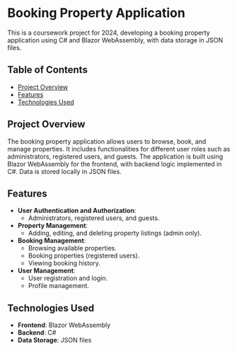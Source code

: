 # Booking Property Application

This is a coursework project for 2024, developing a booking property application using C# and Blazor WebAssembly, with data storage in JSON files.

## Table of Contents

- [Project Overview](#project-overview)
- [Features](#features)
- [Technologies Used](#technologies-used)


## Project Overview

The booking property application allows users to browse, book, and manage properties. It includes functionalities for different user roles such as administrators, registered users, and guests. The application is built using Blazor WebAssembly for the frontend, with backend logic implemented in C#. Data is stored locally in JSON files.

## Features

- **User Authentication and Authorization**: 
  - Administrators, registered users, and guests.
- **Property Management**:
  - Adding, editing, and deleting property listings (admin only).
- **Booking Management**:
  - Browsing available properties.
  - Booking properties (registered users).
  - Viewing booking history.
- **User Management**:
  - User registration and login.
  - Profile management.

## Technologies Used

- **Frontend**: Blazor WebAssembly
- **Backend**: C#
- **Data Storage**: JSON files